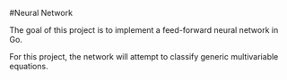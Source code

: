 #Neural Network

The goal of this project is to implement a feed-forward neural network in Go.

For this project, the network will attempt to classify generic multivariable equations.
